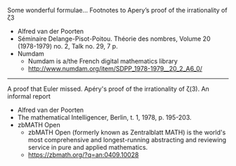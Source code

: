 Some wonderful formulae... Footnotes to Apery’s proof of the irrationality of ζ3
* Alfred van der Poorten
* Séminaire Delange-Pisot-Poitou. Théorie des nombres, Volume 20 (1978-1979) no. 2, Talk no. 29, 7 p.
* Numdam
  * Numdam is a/the French digital mathematics library
  * <http://www.numdam.org/item/SDPP_1978-1979__20_2_A6_0/>
  
- - - -

A proof that Euler missed. Apéry's proof of the irrationality of ζ(3). An informal report 
* Alfred van der Poorten
* The mathematical Intelligencer, Berlin, t. 1, 1978, p. 195-203.
* zbMATH Open
  * zbMATH Open (formerly known as Zentralblatt MATH) is the world's most comprehensive and longest-running abstracting and reviewing service in pure and applied mathematics.
  * <https://zbmath.org/?q=an:0409.10028>
